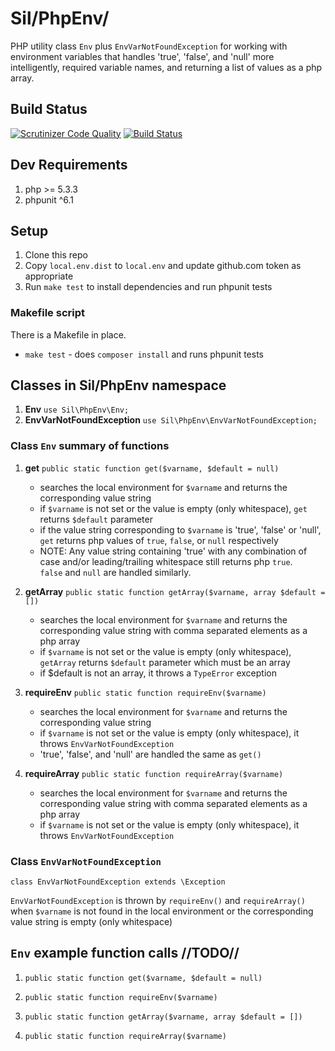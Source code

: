 # Sil/PhpEnv/

PHP utility class `Env` plus `EnvVarNotFoundException` for working with environment variables that handles 
'true', 'false', and 'null' more intelligently, required variable names, and returning a list of values as a php array.

## Build Status

[![Scrutinizer Code Quality](https://scrutinizer-ci.com/g/silinternational/php-env/badges/quality-score.png?b=develop)](https://scrutinizer-ci.com/g/silinternational/php-env/?branch=master)
[![Build Status](https://scrutinizer-ci.com/g/silinternational/php-env/badges/build.png?b=develop)](https://scrutinizer-ci.com/g/silinternational/php-env/build-status/master)

## Dev Requirements

1. php >= 5.3.3
1. phpunit ^6.1

## Setup

1. Clone this repo
1. Copy `local.env.dist` to `local.env` and update github.com token as appropriate
1. Run `make test` to install dependencies and run phpunit tests
   
### Makefile script

There is a Makefile in place.
- `make test` - does `composer install` and runs phpunit tests

## Classes in Sil/PhpEnv namespace

1. __Env__ `use Sil\PhpEnv\Env;`
1. __EnvVarNotFoundException__ `use Sil\PhpEnv\EnvVarNotFoundException;`

### Class `Env` summary of functions

1. __get__ `public static function get($varname, $default = null)`
    * searches the local environment for `$varname` and returns the corresponding value string
    * if `$varname` is not set or the value is empty (only whitespace), `get` returns `$default` parameter
    * if the value string corresponding to `$varname` is 'true', 'false' or 'null', `get` returns 
php values of `true`, `false`, or `null` respectively
    * NOTE: Any value string containing 'true' with any combination of case and/or leading/trailing whitespace still returns php `true`.  
`false` and `null` are handled similarly.

1. __getArray__ `public static function getArray($varname, array $default = [])`
    * searches the local environment for `$varname` and returns the corresponding value string with comma separated elements as a php array
    * if `$varname` is not set or the value is empty (only whitespace), `getArray` returns `$default` parameter which must be an array
    * if $default is not an array, it throws a `TypeError` exception

1. __requireEnv__ `public static function requireEnv($varname)`
    * searches the local environment for `$varname` and returns the corresponding value string
    * if `$varname` is not set or the value is empty (only whitespace), it throws `EnvVarNotFoundException`
    * 'true', 'false', and 'null' are handled the same as `get()`

1. __requireArray__ `public static function requireArray($varname)`
    * searches the local environment for `$varname` and returns the corresponding value string with comma separated elements as a php array
    * if `$varname` is not set or the value is empty (only whitespace), it throws `EnvVarNotFoundException`

### Class `EnvVarNotFoundException`

`class EnvVarNotFoundException extends \Exception`

`EnvVarNotFoundException` is thrown by `requireEnv()` and `requireArray()` when `$varname` is not found in the local
environment or the corresponding value string is empty (only whitespace)

## `Env` example function calls //TODO//

1. `public static function get($varname, $default = null)`

1. `public static function requireEnv($varname)`

1. `public static function getArray($varname, array $default = [])`

1. `public static function requireArray($varname)`

